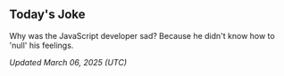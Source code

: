 ## Today's Joke
Why was the JavaScript developer sad? Because he didn't know how to 'null' his feelings.

*Updated March 06, 2025 (UTC)*
